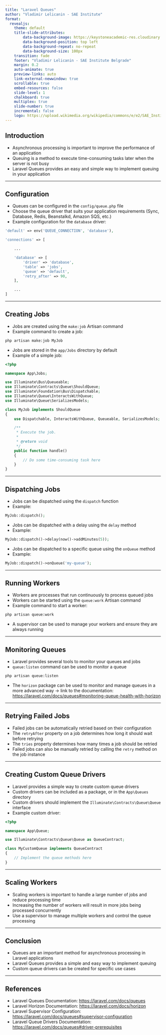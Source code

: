 ```yaml
---
title: "Laravel Queues"
author: "Vladimir Lelicanin - SAE Institute"
format:
  revealjs:
    theme: default
    title-slide-attributes:
        data-background-image: https://keystoneacademic-res.cloudinary.com/image/upload/f_auto/q_auto/g_auto/w_256/element/15/156456_sae.jpg
        data-background-position: top left
        data-background-repeat: no-repeat
        data-background-size: 100px
    transition: fade
    footer: "Vladimir Lelicanin - SAE Institute Belgrade"
    margin: 0.2
    auto-animate: true
    preview-links: auto
    link-external-newwindow: true
    scrollable: true
    embed-resources: false
    slide-level: 1
    chalkboard: true
    multiplex: true
    slide-number: true
    incremental: false
    logo: https://upload.wikimedia.org/wikipedia/commons/e/e2/SAE_Institute_Black_Logo.jpg
---
```


## Introduction

- Asynchronous processing is important to improve the performance of an application
- Queuing is a method to execute time-consuming tasks later when the server is not busy
- Laravel Queues provides an easy and simple way to implement queuing in your application

---

## Configuration

- Queues can be configured in the `config/queue.php` file
- Choose the queue driver that suits your application requirements (Sync, Database, Redis, Beanstalkd, Amazon SQS, etc.)
- Example configuration for the `database` driver:

```php
'default' => env('QUEUE_CONNECTION', 'database'),

'connections' => [

    ...

    'database' => [
        'driver' => 'database',
        'table' => 'jobs',
        'queue' => 'default',
        'retry_after' => 90,
    ],

    ...
]
```

---

## Creating Jobs

- Jobs are created using the `make:job` Artisan command
- Example command to create a job:

```bash
php artisan make:job MyJob
```

- Jobs are stored in the `app/Jobs` directory by default
- Example of a simple job:

```php
<?php

namespace App\Jobs;

use Illuminate\Bus\Queueable;
use Illuminate\Contracts\Queue\ShouldQueue;
use Illuminate\Foundation\Bus\Dispatchable;
use Illuminate\Queue\InteractsWithQueue;
use Illuminate\Queue\SerializesModels;

class MyJob implements ShouldQueue
{
    use Dispatchable, InteractsWithQueue, Queueable, SerializesModels;

    /**
     * Execute the job.
     *
     * @return void
     */
    public function handle()
    {
        // Do some time-consuming task here
    }
}
```

---

## Dispatching Jobs

- Jobs can be dispatched using the `dispatch` function
- Example:

```php
MyJob::dispatch();
```

- Jobs can be dispatched with a delay using the `delay` method
- Example:

```php
MyJob::dispatch()->delay(now()->addMinutes(5));
```

- Jobs can be dispatched to a specific queue using the `onQueue` method
- Example:

```php
MyJob::dispatch()->onQueue('my-queue');
```

---

## Running Workers

- Workers are processes that run continuously to process queued jobs
- Workers can be started using the `queue:work` Artisan command
- Example command to start a worker:

```bash
php artisan queue:work
```

- A supervisor can be used to manage your workers and ensure they are always running

---

## Monitoring Queues

- Laravel provides several tools to monitor your queues and jobs
- `queue:listen` command can be used to monitor a queue

```bash
php artisan queue:listen
```

- The `horizon` package can be used to monitor and manage queues in a more advanced way -> link to the documentation: https://laravel.com/docs/queues#monitoring-queue-health-with-horizon

---

## Retrying Failed Jobs

- Failed jobs can be automatically retried based on their configuration
- The `retryAfter` property on a job determines how long it should wait before retrying
- The `tries` property determines how many times a job should be retried
- Failed jobs can also be manually retried by calling the `retry` method on the job instance

---

## Creating Custom Queue Drivers

- Laravel provides a simple way to create custom queue drivers
- Custom drivers can be included as a package, or in the `App\Queues` directory
- Custom drivers should implement the `Illuminate\Contracts\Queue\Queue` interface
- Example custom driver:

```php
<?php

namespace App\Queue;

use Illuminate\Contracts\Queue\Queue as QueueContract;

class MyCustomQueue implements QueueContract
{
    // Implement the queue methods here
}
```

---

## Scaling Workers

- Scaling workers is important to handle a large number of jobs and reduce processing time
- Increasing the number of workers will result in more jobs being processed concurrently
- Use a supervisor to manage multiple workers and control the queue processing

---

## Conclusion

- Queues are an important method for asynchronous processing in Laravel applications
- Laravel Queues provides a simple and easy way to implement queuing
- Custom queue drivers can be created for specific use cases

---

## References

- Laravel Queues Documentation: <https://laravel.com/docs/queues>
- Laravel Horizon Documentation: <https://laravel.com/docs/horizon>
- Laravel Supervisor Configuration: <https://laravel.com/docs/queues#supervisor-configuration>
- Laravel Queue Drivers Documentation: <https://laravel.com/docs/queues#driver-prerequisites>
